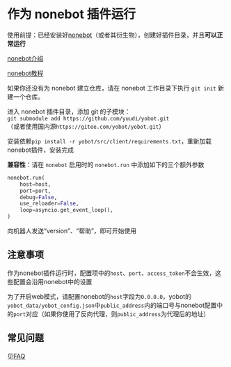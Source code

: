 # 作为 nonebot 插件运行

使用前提：已经安装好[nonebot](https://nonebot.cqp.moe/)（或者其衍生物），创建好插件目录，并且**可以正常运行**

[nonebot介绍](../usage/nonebot-introductions.md)

[nonebot教程](https://nonebot.cqp.moe/)

如果你还没有为 nonebot 建立仓库，请在 nonebot 工作目录下执行 `git init` 新建一个仓库。  

进入 nonebot 插件目录，添加 git 的子模块：  
`git submodule add https://github.com/yuudi/yobot.git`  
（或者使用国内源`https://gitee.com/yobot/yobot.git`）

安装依赖`pip install -r yobot/src/client/requirements.txt`，重新加载nonebot插件，安装完成

**兼容性**：请在 `nonebot` 启用时的 `nonebot.run` 中添加如下的三个额外参数

```python {4-6}
nonebot.run(
    host=host,
    port=port,
    debug=False,
    use_reloader=False,
    loop=asyncio.get_event_loop(),
)
```

向机器人发送“version”、“帮助”，即可开始使用

## 注意事项

作为nonebot插件运行时，配置项中的`host`、`port`、`access_token`不会生效，这些配置会沿用nonebot中的设置

为了开启web模式，请配置nonebot的`host`字段为`0.0.0.0`，yobot的`yobot_data/yobot_config.json`中`public_address`内的端口号与nonebot配置中的`port`对应（如果你使用了反向代理，则`public_address`为代理后的地址）

## 常见问题

见[FAQ](../usage/faq.md)
